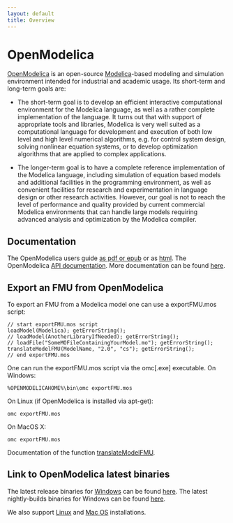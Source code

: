 ```yaml
---
layout: default
title: Overview
---
```



OpenModelica
============

[OpenModelica](http://openmodelica.org) is an open-source
[Modelica](http://modelica.org)-based modeling and simulation environment
intended for industrial and academic usage. Its short-term and long-term goals
are:

-  The short-term goal is to develop an efficient interactive
       computational environment for the Modelica language, as well as a
       rather complete implementation of the language. It turns out that
       with support of appropriate tools and libraries, Modelica is very
       well suited as a computational language for development and
       execution of both low level and high level numerical algorithms,
       e.g. for control system design, solving nonlinear equation
       systems, or to develop optimization algorithms that are applied
       to complex applications.

-  The longer-term goal is to have a complete reference implementation
       of the Modelica language, including simulation of equation based
       models and additional facilities in the programming environment,
       as well as convenient facilities for research and experimentation
       in language design or other research activities. However, our
       goal is not to reach the level of performance and quality
       provided by current commercial Modelica environments that can
       handle large models requiring advanced analysis and optimization
       by the Modelica compiler.


Documentation
-------------

The OpenModelica users guide [as pdf or epub](https://openmodelica.org/doc/OpenModelicaUsersGuide/)
or as [html](https://openmodelica.org/doc/OpenModelicaUsersGuide/latest/).
The OpenModelica [API documentation](https://build.openmodelica.org/Documentation/OpenModelica.Scripting.html).
More documentation can be found [here](https://openmodelica.org/useresresources/userdocumentation).


Export an FMU from OpenModelica
-------------------------------


To export an FMU from a Modelica model one can use a exportFMU.mos script:

    // start exportFMU.mos script
    loadModel(Modelica); getErrorString();
    // loadModel(AnotherLibraryIfNeeded); getErrorString();
    // loadFile("SomeMOFileContainingYourModel.mo"); getErrorString();
    translateModelFMU(ModelName, "2.0", "cs"); getErrorString();
    // end exportFMU.mos

One can run the exportFMU.mos script via the omc[.exe] executable.
On Windows:

    %OPENMODELICAHOME%\bin\omc exportFMU.mos

On Linux (if OpenModelica is installed via apt-get):

    omc exportFMU.mos

On MacOS X:

    omc exportFMU.mos

Documentation of the function [translateModelFMU](https://build.openmodelica.org/Documentation/OpenModelica.Scripting.translateModelFMU.html).


Link to OpenModelica latest binaries
-------------------------------------

The latest release binaries for [Windows](https://openmodelica.org/download/download-windows) can be found [here](https://build.openmodelica.org/omc/builds/windows/releases/1.9.3/).
The latest nightly-builds binaries for Windows can be found [here](https://build.openmodelica.org/omc/builds/windows/nightly-builds/).

We also support [Linux](https://openmodelica.org/download/download-linux) and
[Mac OS](https://openmodelica.org/download/download-mac) installations.

